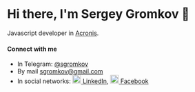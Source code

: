 # Hi there, I'm Sergey Gromkov 👋

Javascript developer in [Acronis](https://www.acronis.com/en-eu/).

#### Connect with me
* In Telegram: [@sgromkov](https://t.me/sgromkov)
* By mail [sgromkov@gmail.com](mailto:sgromkov@gmail.com)
* In social networks: [<img src="https://cdn.jsdelivr.net/npm/simple-icons@3.0.1/icons/linkedin.svg" alt="" height="20" /> LinkedIn](https://ru.linkedin.com/in/sgromkov), [<img src="https://cdn.jsdelivr.net/npm/simple-icons@3.0.1/icons/facebook.svg" alt="" height="20" /> Facebook](https://www.facebook.com/sgromkov)
